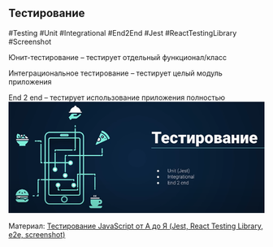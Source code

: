 ## **Тестирование**
#Testing #Unit #Integrational #End2End #Jest #ReactTestingLibrary #Screenshot 

Юнит-тестирование – тестирует отдельный функционал/класс

Интеграциональное тестирование – тестирует целый модуль приложения

End 2 end – тестирует использование приложения полностью
![](_png/Pasted%20image%2020220907172428.png)

Материал:
[Тестирование JavaScript от А до Я (Jest, React Testing Library, e2e, screenshot)](../../WebDev/Тестирование%20JavaScript%20от%20А%20до%20Я%20(Jest,%20React%20Testing%20Library,%20e2e,%20screenshot).md)